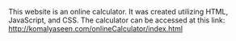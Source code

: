 This website is an online calculator. It was created utilizing HTML, JavaScript, and CSS.
The calculator can be accessed at this link: http://komalyaseen.com/onlineCalculator/index.html

